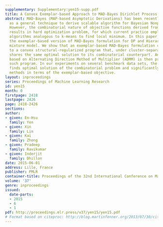 ```yaml
---
supplementary: Supplementary:yen15-supp.pdf
title: A Convex Exemplar-based Approach to MAD-Bayes Dirichlet Process Mixture Models
abstract: MAD-Bayes (MAP-based Asymptotic Derivations) has been recently proposed
  as a general technique to derive scalable algorithm for Bayesian Nonparametric models.
  However, the combinatorial nature of objective functions derived from MAD-Bayes
  results in hard optimization problem, for which current practice employs heuristic
  algorithms analogous to k-means to find local minimum. In this paper, we consider
  the exemplar-based version of MAD-Bayes formulation for DP and Hierarchical DP (HDP)
  mixture model. We show that an exemplar-based MAD-Bayes formulation can be relaxed
  to a convex structural-regularized program that, under cluster-separation conditions,
  shares the same optimal solution to its combinatorial counterpart. An algorithm
  based on Alternating Direction Method of Multiplier (ADMM) is then proposed to solve
  such program. In our experiments on several benchmark data sets, the proposed method
  finds optimal solution of the combinatorial problem and significantly improves existing
  methods in terms of the exemplar-based objective.
layout: inproceedings
series: Proceedings of Machine Learning Research
id: yen15
month: 0
firstpage: 2418
lastpage: 2426
page: 2418-2426
sections: 
author:
- given: En-Hsu
  family: Yen
- given: Xin
  family: Lin
- given: Kai
  family: Zhong
- given: Pradeep
  family: Ravikumar
- given: Inderjit
  family: Dhillon
date: 2015-06-01
address: Lille, France
publisher: PMLR
container-title: Proceedings of the 32nd International Conference on Machine Learning
volume: '37'
genre: inproceedings
issued:
  date-parts:
  - 2015
  - 6
  - 1
pdf: http://proceedings.mlr.press/v37/yen15/yen15.pdf
# Format based on citeproc: http://blog.martinfenner.org/2013/07/30/citeproc-yaml-for-bibliographies/
---
```


